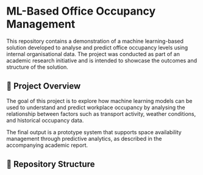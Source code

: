 # ML-Based Office Occupancy Management

This repository contains a demonstration of a machine learning-based solution developed to analyse and predict office occupancy levels using internal organisational data. The project was conducted as part of an academic research initiative and is intended to showcase the outcomes and structure of the solution.

## 📌 Project Overview

The goal of this project is to explore how machine learning models can be used to understand and predict workplace occupancy by analysing the relationship between factors such as transport activity, weather conditions, and historical occupancy data.

The final output is a prototype system that supports space availability management through predictive analytics, as described in the accompanying academic report.

## 🧱 Repository Structure

